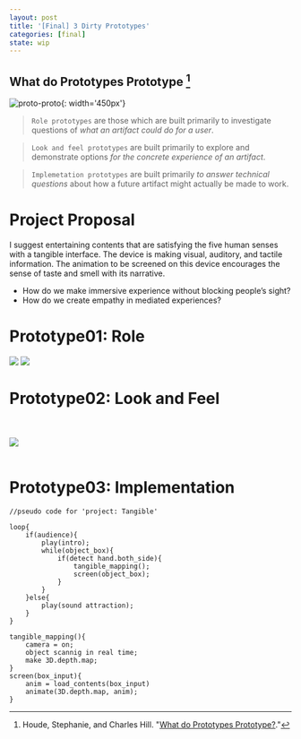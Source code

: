 ```yaml
---
layout: post
title: '[Final] 3 Dirty Prototypes'
categories: [final]
state: wip
---
```

## What do Prototypes Prototype [^1]
![proto-proto](/sp17-ms2/assets/img/project_final/dirty_proto/what_proto_proto.jpg){: width='450px'}

> `Role prototypes` are those which are built primarily to investigate questions of *what an artifact could do for a user*.

> `Look and feel prototypes` are built primarily to explore and demonstrate options *for the concrete experience of an artifact*.

> `Implemetation prototypes` are built primarily *to answer technical questions* about how a future artifact might actually be made to work.

# Project Proposal
I suggest entertaining contents that are satisfying the five human senses with a tangible interface. The device is making visual, auditory, and tactile information. The animation to be screened on this device encourages the sense of taste and smell with its narrative.

+ How do we make immersive experience without blocking people’s sight?
+ How do we create empathy in mediated experiences?

# Prototype01: Role
![](/sp17-ms2/assets/img/project_final/dirty_proto/proto01.jpg)
![](/sp17-ms2/assets/img/project_final/dirty_proto/proto01_.jpg)

# Prototype02: Look and Feel
<br><br>
![](/sp17-ms2/assets/img/project_final/dirty_proto/proto02.jpg)
<br><br>

# Prototype03: Implementation
```
//pseudo code for 'project: Tangible'

loop{
	if(audience){
		play(intro);
		while(object_box){
			if(detect hand.both_side){
				tangible_mapping();
				screen(object_box);
			}
		}
	}else{
		play(sound attraction);
	}
}

tangible_mapping(){
	camera = on;
	object scannig in real time;
	make 3D.depth.map;
}
screen(box_input){
	anim = load_contents(box_input)
	animate(3D.depth.map, anim);
}
```

[^1]: Houde, Stephanie, and Charles Hill. "[What do Prototypes Prototype?](https://pdfs.semanticscholar.org/30bc/6125fab9d9b2d5854223aeea7900a218f149.pdf)."